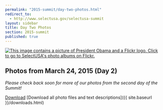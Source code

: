 ```yaml
---
permalink: "2015-summit/day-two-photos.html"
redirect_to:
  - http://www.selectusa.gov/selectusa-summit
layout: sidebar
title: Day Two Photos
section: 2015-summit
published: true
---
```

 
<a href="http://www.flickr.com/photos/selectusa/sets">
<img src="{{ site.baseurl }}/images/summit_flickr_banner.png" alt="This image contains a picture of President Obama and a Flickr logo. Click to go to SelectUSA's photo albums on Flickr."></a>
<br/>

## Photos from March 24, 2015 (Day 2)

*Please check back soon for more of our photos from the second day of the Summit!*

[Download](http://google.github.io/material-design-icons/action/svg/design/ic_get_app_24px.svg "Download") [Download all photo files and text descriptions]({{ site.baseurl }}/downloads.html)

<html xmlns="http://www.w3.org/1999/xhtml">
<head>
<meta http-equiv="X-UA-Compatible" content="IE=edge,chrome=1">
<link rel="stylesheet" href="../stylesheets/plusgallery.css">
<meta name="viewport" content="width=device-width, initial-scale=1">
</head>
<body>



<div id="plusgallery" data-api-key="fe78c765b01f29e59616ae965d83171f" data-exclude="72157651515122876,72157650730533514,72157652139100381,72157649488052834,72157651404153429,72157651432304488,72157649540811403,72157652009653411,72157649517590133,72157652007179172,72157652088224135,72157651515122876,72157651736380668" data-userid="132171630@N04" data-type="flickr"></div>


<script src="//ajax.googleapis.com/ajax/libs/jquery/1.7.2/jquery.min.js"></script>
<script>window.jQuery || document.write("<script src='../javascripts/jquery-1.7.2.min.js'>\x3C/script>")</script>
<script src="../javascripts/plusgallery.js"></script>
<script type="text/javascript">
		$('#plusgallery').plusGallery();
</script>

</body>
</html>

